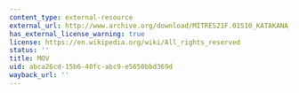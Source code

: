 ```yaml
---
content_type: external-resource
external_url: http://www.archive.org/download/MITRES21F.01S10_KATAKANA_EXERCISES/3c5.mov
has_external_license_warning: true
license: https://en.wikipedia.org/wiki/All_rights_reserved
status: ''
title: MOV
uid: abca26cd-15b6-40fc-abc9-e5650bbd369d
wayback_url: ''
---
```

